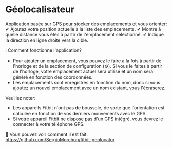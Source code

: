 # Géolocalisateur

Application basée sur GPS pour stocker des emplacements et vous orienter:
✔ Ajoutez votre position actuelle à la liste des emplacements.
✔ Montre à quelle distance vous êtes à partir de l'emplacement sélectionné.
✔ Indique la direction en ligne droite vers la cible.

ℹ Comment fonctionne l'application?

- Pour ajouter un emplacement, vous pouvez le faire à la fois à partir de l'horloge et de la section de configuration (⚙). Si vous le faites à partir de l'horloge, votre emplacement actuel sera utilisé et un nom sera généré en fonction des coordonnées.
- Les emplacements sont enregistrés en fonction du nom, donc si vous ajoutez un nouvel emplacement avec un nom existant, vous l'écraserez.

Veuillez noter:

- Les appareils Fitbit n'ont pas de boussole, de sorte que l'orientation est calculée en fonction de vos derniers mouvements avec le GPS.
- Si votre appareil Fitbit ne dispose pas d'un GPS intégré, vous devrez le connecter à votre téléphone GPS.

🧐 Vous pouvez voir comment il est fait: https://github.com/SergioMorchon/fitbit-geolocator
